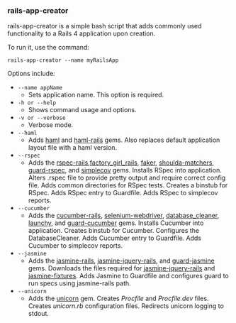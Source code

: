 ### rails-app-creator

rails-app-creator is a simple bash script that adds commonly used functionality to a Rails 4 application upon creation. 

To run it, use the command:

	rails-app-creator --name myRailsApp

Options include:

- `--name appName` 
  - Sets application name.  This option is required.  
- `-h or --help`
  - Shows command usage and options.
- `-v or --verbose`
  - Verbose mode.
- `--haml`
  - Adds [haml](https://github.com/haml/haml) and [haml-rails](https://github.com/indirect/haml-rails) gems.  Also replaces default application layout file with a haml version.
- `--rspec`
  - Adds the [rspec-rails](https://github.com/rspec/rspec-rails),[factory_girl_rails](https://github.com/thoughtbot/factory_girl_rails), [faker](https://github.com/stympy/faker), [shoulda-matchers](https://github.com/thoughtbot/shoulda-matchers), [guard-rspec](https://github.com/guard/guard-rspec), and [simplecov](https://github.com/colszowka/simplecov) gems.  Installs RSpec into application.  Alters .rspec file to provide pretty output and require correct config file.  Adds common directories for RSpec tests.  Creates a binstub for RSpec.  Adds RSpec entry to Guardfile.  Adds RSpec to simplecov reports.
- `--cucumber`
  - Adds the [cucumber-rails](https://github.com/cucumber/cucumber-rails), [selenium-webdriver](https://github.com/vertis/selenium-webdriver), [database_cleaner](https://github.com/DatabaseCleaner/database_cleaner), [launchy](https://github.com/copiousfreetime/launchy), and [guard-cucumber](https://github.com/guard/guard-cucumber) gems.  Installs Cucumber into application.  Creates binstub for Cucumber. Configures the DatabaseCleaner.  Adds Cucumber entry to Guardfile.  Adds Cucumber to simplecov reports. 
- `--jasmine`
  - Adds the [jasmine-rails](https://github.com/searls/jasmine-rails), [jasmine-jquery-rails](https://github.com/travisjeffery/jasmine-jquery-rails), and [guard-jasmine](https://github.com/guard/guard-jasmine) gems.  Downloads the files required for [jasmine-jquery-rails](https://github.com/travisjeffery/jasmine-jquery-rails/tree/master/vendor/assets/javascripts) and [jasmine-fixtures](https://github.com/searls/jasmine-fixture).  Adds Jasmine to Guardfile and configures guard to run specs using jasmine-rails path.
- `--unicorn`
  - Adds the [unicorn](https://github.com/defunkt/unicorn) gem.  Creates *Procfile* and *Procfile.dev* files.  Creates *unicorn.rb* configuration files.  Redirects unicorn logging to stdout.

